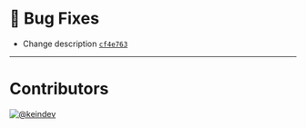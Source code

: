 # :bug: Bug Fixes

- Change description [`cf4e763`](https://github.com/tagproject/ts-package-shared-config/commit/cf4e763013faf0b0a221b7342e57efdd53af566f)

---

# Contributors

[![@keindev](https://avatars.githubusercontent.com/u/4527292?v=4&s=40)](https://github.com/keindev)
